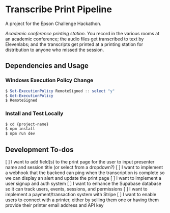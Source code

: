 # Transcribe Print Pipeline

A project for the Epson Challenge Hackathon.

_Academic conference printing station_. You record in the various rooms at an academic conference; the audio files get transcribed to text by Elevenlabs; and the transcripts get printed at a printing station for distribution to anyone who missed the session.

## Dependencies and Usage

### Windows Execution Policy Change

```powershell
$ Set-ExecutionPolicy RemoteSigned :: select "y"
$ Get-ExecutionPolicy
$ RemoteSigned
```

### Install and Test Locally

```bash
$ cd {project-name}
$ npm install
$ npm run dev
```

## Development To-dos

[ ] I want to add field(s) to the print page for the user to input presenter name and session title (or select from a dropdown?)
[ ] I want to implement a webhook that the backend can ping when the transcription is complete so we can display an alert and update the print page
[ ] I want to implement a user signup and auth system
[ ] I want to enhance the Supabase database so it can track users, events, sessions, and permissions
[ ] I want to implement a payment/transaction system with Stripe
[ ] I want to enable users to connect with a printer, either by selling them one or having them provide their printer email address and API key